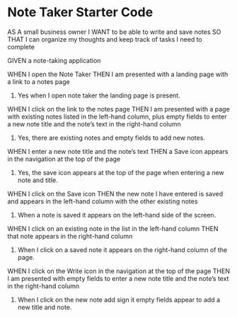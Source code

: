 # Note Taker Starter Code

AS A small business owner
I WANT to be able to write and save notes
SO THAT I can organize my thoughts and keep track of tasks I need to complete

GIVEN a note-taking application

WHEN I open the Note Taker
THEN I am presented with a landing page with a link to a notes page

1. Yes when I open note taker the landing page is present.

WHEN I click on the link to the notes page
THEN I am presented with a page with existing notes listed in the left-hand column, plus empty fields to enter a new note title and the note’s text in the right-hand column

1. Yes, there are existing notes and empty fields to add new notes.

WHEN I enter a new note title and the note’s text
THEN a Save icon appears in the navigation at the top of the page

1. Yes, the save icon appears at the top of the page when entering a new note and title.

WHEN I click on the Save icon
THEN the new note I have entered is saved and appears in the left-hand column with the other existing notes

1. When a note is saved it appears on the left-hand side of the screen.

WHEN I click on an existing note in the list in the left-hand column
THEN that note appears in the right-hand column

1. When I click on a saved note it appears on the right-hand column of the page.

WHEN I click on the Write icon in the navigation at the top of the page
THEN I am presented with empty fields to enter a new note title and the note’s text in the right-hand column

1. When I click on the new note add sign it empty fields appear to add a new title and note.